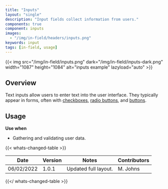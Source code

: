 ```yaml
---
title: "Inputs"
layout: "single"
description: "Input fields collect information from users."
components: true
component: inputs
images:
  - "/img/in-field/headers/inputs.png"
keywords: input
tags: [in-field, usage]
---
```


{{< img src="/img/in-field/inputs.png" dark="/img/in-field/inputs-dark.png" width="1087" height="1084" alt="inputs example" lazyload="auto" >}}

## Overview

Text inputs allow users to enter text into the user interface. They typically appear in forms, often with [checkboxes](/components/in-field/checkboxes/), [radio buttons](/components/in-field/radio-buttons/), and [buttons](/components/in-field/buttons/).

## Usage

**Use when**

- Gathering and validating user data.

{{< whats-changed-table >}}

| Date       | Version | Notes                | Contributors |
| ---------- | ------- | -------------------- | ------------ |
| 06/02/2022 | 1.0.1   | Updated full layout. | M. Johns     |

{{</ whats-changed-table >}}
